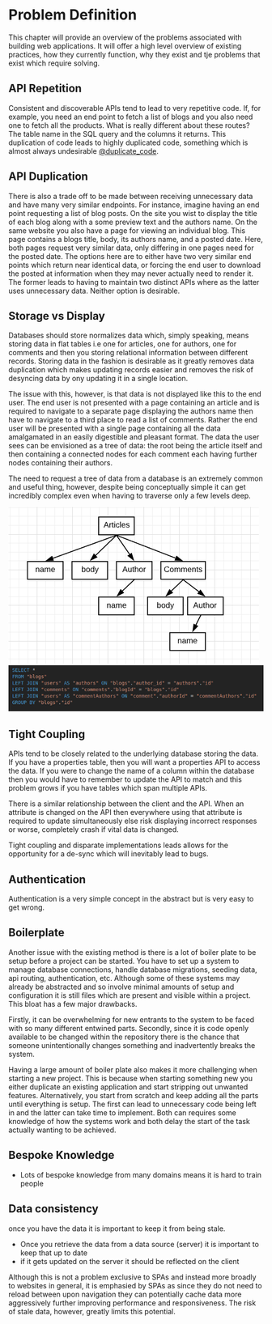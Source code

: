 # Problem Definition

This chapter will provide an overview of the problems associated with building web applications. It will offer a high level overview of existing practices, how they currently function, why they exist and tje problems that exist which require solving.

## API Repetition

Consistent and discoverable APIs tend to lead to very repetitive code. If, for example, you need an end point to fetch a list of blogs and you also need one to fetch all the products. What is really different about these routes? The table name in the SQL query and the columns it returns. This duplication of code leads to highly duplicated code, something which is almost always undesirable [@duplicate_code](http://www.informit.com/articles/article.aspx?p=457502&seqNum=5).

## API Duplication

There is also a trade off to be made between receiving unnecessary data and have many very similar endpoints. For instance, imagine having an end point requesting a list of blog posts. On the site you wist to display the title of each blog along with a some preview text and the authors name. On the same website you also have a page for viewing an individual blog. This page contains a blogs title, body, its authors name, and a posted date. Here, both pages request very similar data, only differing in one pages need for the posted date. The options here are to either have two very similar end points which return near identical data, or forcing the end user to download the posted at information when they may never actually need to render it. The former leads to having to maintain two distinct APIs where as the latter uses unnecessary data. Neither option is desirable.

## Storage vs Display

Databases should store normalizes data which, simply speaking, means storing data in flat tables i.e one for articles, one for authors, one for comments and then you storing relational information between different records. Storing data in the fashion is desirable as it greatly removes data duplication which makes updating records easier and removes the risk of desyncing data by ony updating it in a single location.

The issue with this, however, is that data is not displayed like this to the end user. The end user is not presented with a page containing an article and is required to navigate to a separate page displaying the authors name then have to navigate to a third place to read a list of comments. Rather the end user will be presented with a single page containing all the data amalgamated in an easily digestible and pleasant format. The data the user sees can be envisioned as a tree of data: the root being the article itself and then containing a connected nodes for each comment each having further nodes containing their authors.

The need to request a tree of data from a database is an extremely common and useful thing, however, despite being conceptually simple it can get incredibly complex even when having to traverse only a few levels deep.

![](./images/tree-diagram.png)
![](./images/tree-with-joins.png)

## Tight Coupling

<!--
- Tight coupling of DB <=> API and API <=> Views.
 -->

APIs tend to be closely related to the underlying database storing the data. If you have a properties table, then you will want a properties API to access the data. If you were to change the name of a column within the database then you would have to remember to update the API to match and this problem grows if you have tables which span multiple APIs.

There is a similar relationship between the client and the API. When an attribute is changed on the API then everywhere using that attribute is required to update simultaneously else risk displaying incorrect responses or worse, completely crash if vital data is changed.

Tight coupling and disparate implementations leads allows for the opportunity for a de-sync which will inevitably lead to bugs.

## Authentication

<!--
- Authentication is simple but easy to get wrong
 -->

Authentication is a very simple concept in the abstract but is very easy to get wrong.

## Boilerplate

Another issue with the existing method is there is a lot of boiler plate to be setup before a project can be started. You have to set up a system to manage database connections, handle database migrations, seeding data, api routing, authentication, etc. Although some of these systems may already be abstracted and so involve minimal amounts of setup and configuration it is still files which are present and visible within a project. This bloat has a few major drawbacks.

Firstly, it can be overwhelming for new entrants to the system to be faced with so many different entwined parts. Secondly, since it is code openly available to be changed within the repository there is the chance that someone unintentionally changes something and inadvertently breaks the system.

Having a large amount of boiler plate also makes it more challenging when starting a new project. This is because when starting something new you either duplicate an existing application and start stripping out unwanted features. Alternatively, you start from scratch and keep adding all the parts until everything is setup. The first can lead to unnecessary code being left in and the latter can take time to implement. Both can requires some knowledge of how the systems work and both delay the start of the task actually wanting to be achieved.

## Bespoke Knowledge

- Lots of bespoke knowledge from many domains means it is hard to train people

## Data consistency

once you have the data it is important to keep it from being stale.

- Once you retrieve the data from a data source (server) it is important to keep that up to date
- if it gets updated on the server it should be reflected on the client

Although this is not a problem exclusive to SPAs and instead more broadly to websites in general, it is emphasied by SPAs as since they do not need to reload between upon navigation they can potentially cache data more aggressively further improving performance and responsiveness. The risk of stale data, however, greatly limits this potential.
